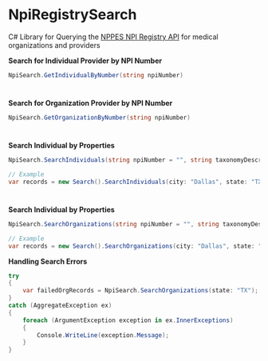 # NpiRegistrySearch
C# Library for Querying the [NPPES NPI Registry API](https://npiregistry.cms.hhs.gov) for medical organizations and providers

**Search for Individual Provider by NPI Number**
```csharp
NpiSearch.GetIndividualByNumber(string npiNumber)
```

#

**Search for Organization Provider by NPI Number**
```csharp
NpiSearch.GetOrganizationByNumber(string npiNumber)
```

#

**Search Individual by Properties**
```csharp
NpiSearch.SearchIndividuals(string npiNumber = "", string taxonomyDescription = "", bool useFirstNameAlias = false, string firstName = "", string lastName = "", string addressPurpose = "LOCATION", string city = "", string state = "", string postalCode = "", string countryCode = "US", int limit = 200, int skip = 0)

// Example
var records = new Search().SearchIndividuals(city: "Dallas", state: "TX", taxonomyDescription: "cardiology");
```

#

**Search Individual by Properties**
```csharp
NpiSearch.SearchOrganizations(string npiNumber = "", string taxonomyDescription = "", string organizationName = "", string addressPurpose = "LOCATION", string city = "", string state = "", string postalCode = "", string countryCode = "US", int limit = 200, int skip = 0)

// Example
var records = new Search().SearchOrganizations(city: "Dallas", state: "TX", taxonomyDescription: "cardiology");
```

**Handling Search Errors**
```csharp
try
{
	var failedOrgRecords = NpiSearch.SearchOrganizations(state: "TX");
}
catch (AggregateException ex)
{
	foreach (ArgumentException exception in ex.InnerExceptions)
	{
		Console.WriteLine(exception.Message);
	}
}
```
